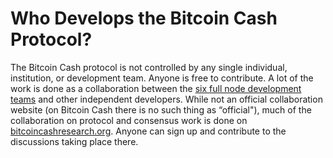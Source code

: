 # Who Develops the Bitcoin Cash Protocol?

The Bitcoin Cash protocol is not controlled by any single individual, institution, or development team. Anyone is free to contribute. A lot of the work is done as a collaboration between the [six full node development teams](https://bitcoincash.org/#nodes) and other independent developers. While not an official collaboration website (on Bitcoin Cash there is no such thing as “official"), much of the collaboration on protocol and consensus work is done on [bitcoincashresearch.org](https://bitcoincashresearch.org/). Anyone can sign up and contribute to the discussions taking place there.